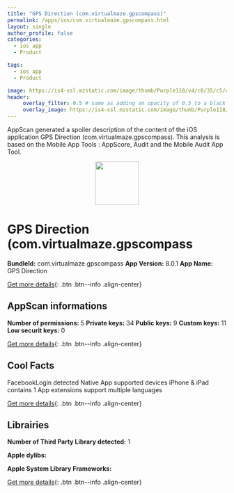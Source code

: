 ```yaml
---
title: "GPS Direction (com.virtualmaze.gpscompass)"
permalink: /apps/ios/com.virtualmaze.gpscompass.html
layout: single
author_profile: false
categories: 
  - ios app 
  - Product 

tags: 
  - ios app 
  - Product 

image: https://is4-ssl.mzstatic.com/image/thumb/Purple118/v4/c0/35/c5/c035c5a4-8a11-a8b1-24f8-bbe9bbdb5fde/AppIcon-1x_U007emarketing-85-220-9.png/512x512bb.jpg
header: 
     overlay_filter: 0.5 # same as adding an opacity of 0.5 to a black background
     overlay_image: https://is4-ssl.mzstatic.com/image/thumb/Purple118/v4/c0/35/c5/c035c5a4-8a11-a8b1-24f8-bbe9bbdb5fde/AppIcon-1x_U007emarketing-85-220-9.png/512x512bb.jpg
---
```

AppScan generated a spoiler description of the content of the iOS application GPS Direction (com.virtualmaze.gpscompass). This analysis is based on the Mobile App Tools : AppScore, Audit and the Mobile Audit App Tool.

  
  
<div style="text-align: center;"><img src="https://is4-ssl.mzstatic.com/image/thumb/Purple118/v4/c0/35/c5/c035c5a4-8a11-a8b1-24f8-bbe9bbdb5fde/AppIcon-1x_U007emarketing-85-220-9.png/512x512bb.jpg" width="100" height="100"></div>  
  
# GPS Direction (com.virtualmaze.gpscompass

**BundleId:** com.virtualmaze.gpscompass
**App Version:** 8.0.1
**App Name:** GPS Direction


[Get more details](/pricing.html){: .btn .btn--info .align-center}  
  
## AppScan informations 

**Number of permissions:** 5
**Private keys:** 34
**Public keys:** 9
**Custom keys:** 11
**Low securit keys:** 0
  
[Get more details](/pricing.html){: .btn .btn--info .align-center}

## Cool Facts

FacebookLogin detected
Native App
supported devices iPhone & iPad
contains 1 App extensions
support multiple languages
  
[Get more details](/pricing.html){: .btn .btn--info .align-center}

## Librairies 
**Number of Third Party Library detected:** 1

**Apple dylibs:**


**Apple System Library Frameworks:**


  
[Get more details](/pricing.html){: .btn .btn--info .align-center}

